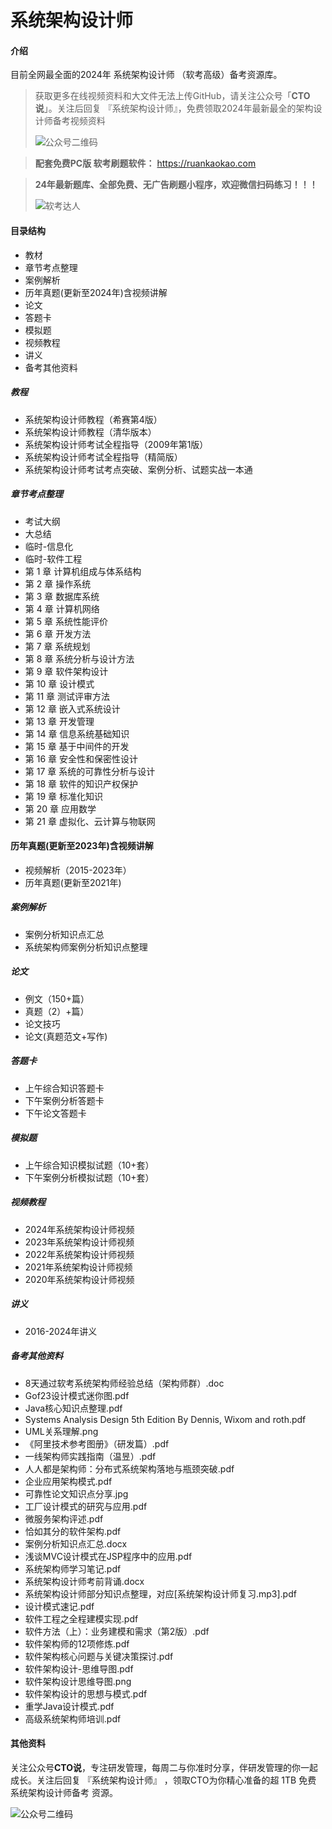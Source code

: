 # 系统架构设计师

#### 介绍
目前全网最全面的2024年 系统架构设计师 （软考高级）备考资源库。

> 获取更多在线视频资料和大文件无法上传GitHub，请关注公众号「**CTO说**」。关注后回复  『系统架构设计师』，免费领取2024年最新最全的架构设计师备考视频资料
>
> ![公众号二维码](https://chaidingoss.oss-cn-hangzhou.aliyuncs.com/qrcode.jpg)

>  **配套免费PC版 软考刷题软件：** 
>  https://ruankaokao.com

> **24年最新题库、全部免费、无广告刷题小程序，欢迎微信扫码练习！！！**
>
> ![软考达人](https://chaidingoss.oss-cn-hangzhou.aliyuncs.com/ruankao/share/%E7%B3%BB%E7%BB%9F%E6%9E%B6%E6%9E%84%E5%B8%88-github.png?x-oss-process=image/resize,w_258,h_258,limit_0)

#### 目录结构
 - 教材
 - 章节考点整理
 - 案例解析
 - 历年真题(更新至2024年)含视频讲解
 - 论文
 - 答题卡
 - 模拟题
 - 视频教程
 - 讲义
 - 备考其他资料

##### 教程
 - 系统架构设计师教程（希赛第4版）
 - 系统架构设计师教程（清华版本）
 - 系统架构设计师考试全程指导（2009年第1版）
 - 系统架构设计师考试全程指导（精简版）
 - 系统架构设计师考试考点突破、案例分析、试题实战一本通

##### 章节考点整理
 - 考试大纲
 - 大总结
 - 临时-信息化
 - 临时-软件工程
 - 第 1 章 计算机组成与体系结构
 - 第 2 章 操作系统
 - 第 3 章 数据库系统
 - 第 4 章 计算机网络
 - 第 5 章 系统性能评价
 - 第 6 章 开发方法
 - 第 7 章 系统规划
 - 第 8 章 系统分析与设计方法
 - 第 9 章 软件架构设计
 - 第 10 章 设计模式
 - 第 11 章 测试评审方法
 - 第 12 章 嵌入式系统设计
 - 第 13 章 开发管理
 - 第 14 章 信息系统基础知识
 - 第 15 章 基于中间件的开发
 - 第 16 章 安全性和保密性设计
 - 第 17 章 系统的可靠性分析与设计
 - 第 18 章 软件的知识产权保护
 - 第 19 章 标准化知识
 - 第 20 章 应用数学
 - 第 21 章 虚拟化、云计算与物联网
 
#### 历年真题(更新至2023年)含视频讲解
 - 视频解析（2015-2023年）
 - 历年真题(更新至2021年)
 
##### 案例解析
 - 案例分析知识点汇总
 - 系统架构师案例分析知识点整理
 
##### 论文
 - 例文（150+篇）
 - 真题（2）+篇）
 - 论文技巧
 - 论文(真题范文+写作)
 
##### 答题卡
 - 上午综合知识答题卡
 - 下午案例分析答题卡
 - 下午论文答题卡
 
##### 模拟题
 - 上午综合知识模拟试题（10+套）
 - 下午案例分析模拟试题（10+套）
 
##### 视频教程
 - 2024年系统架构设计师视频
 - 2023年系统架构设计师视频
 - 2022年系统架构设计师视频
 - 2021年系统架构设计师视频
 - 2020年系统架构设计师视频
 
##### 讲义
 - 2016-2024年讲义

##### 备考其他资料
 - 8天通过软考系统架构师经验总结（架构师群）.doc
 - Gof23设计模式迷你图.pdf
 - Java核心知识点整理.pdf
 - Systems Analysis Design 5th Edition By Dennis, Wixom and roth.pdf
 - UML关系理解.png
 - 《阿里技术参考图册》（研发篇）.pdf
 - 一线架构师实践指南（温昱）.pdf
 - 人人都是架构师：分布式系统架构落地与瓶颈突破.pdf
 - 企业应用架构模式.pdf
 - 可靠性论文知识点分享.jpg
 - 工厂设计模式的研究与应用.pdf
 - 微服务架构评述.pdf
 - 恰如其分的软件架构.pdf
 - 案例分析知识点汇总.docx
 - 浅谈MVC设计模式在JSP程序中的应用.pdf
 - 系统架构师学习笔记.pdf
 - 系统架构设计师考前背诵.docx
 - 系统架构设计师部分知识点整理，对应[系统架构设计师复习.mp3].pdf
 - 设计模式速记.pdf
 - 软件工程之全程建模实现.pdf
 - 软件方法（上）：业务建模和需求（第2版）.pdf
 - 软件架构师的12项修炼.pdf
 - 软件架构核心问题与关键决策探讨.pdf
 - 软件架构设计-思维导图.pdf
 - 软件架构设计思维导图.png
 - 软件架构设计的思想与模式.pdf
 - 重学Java设计模式.pdf
 - 高级系统架构师培训.pdf

#### 其他资料



关注公众号**CTO说**，专注研发管理，每周二与你准时分享，伴研发管理的你一起成长。关注后回复  『系统架构设计师』 ，领取CTO为你精心准备的超 1TB 免费 系统架构设计师备考 资源。

![公众号二维码](https://cdn-static.uoko.com/qrcode.jpg)
